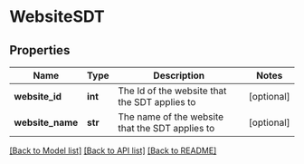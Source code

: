# WebsiteSDT

## Properties
Name | Type | Description | Notes
------------ | ------------- | ------------- | -------------
**website_id** | **int** | The Id of the website that the SDT applies to | [optional] 
**website_name** | **str** | The name of the website that the SDT applies to | [optional] 

[[Back to Model list]](../README.md#documentation-for-models) [[Back to API list]](../README.md#documentation-for-api-endpoints) [[Back to README]](../README.md)


